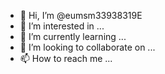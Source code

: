 - 👋 Hi, I’m @eumsm33938319E
- 👀 I’m interested in ...
- 🌱 I’m currently learning ...
- 💞️ I’m looking to collaborate on ...
- 📫 How to reach me ...

<!---
eumsm33938319E/eumsm33938319E is a ✨ special ✨ repository because its `README.md` (this file) appears on your GitHub profile.
You can click the Preview link to take a look at your changes.
--->
